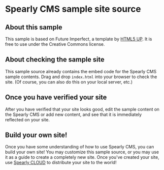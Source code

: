 # Spearly CMS sample site source

## About this sample
This sample is based on Future Imperfect, a template by [HTML5 UP](https://html5up.net/).
It is free to use under the Creative Commons license.

## About checking the sample site
This sample source already contains the embed code for the Spearly CMS sample contents.
Drag and drop `index.html` into your browser to check the site. (Of course, you can also do this on your local server, etc.)

## Once you have verified your site
After you have verified that your site looks good, edit the sample content on the Spearly CMS or add new content, and see that it is immediately reflected on your site.

## Build your own site!
Once you have some understanding of how to use Spearly CMS, you can build your own site!
You may customize this sample source, or you may use it as a guide to create a completely new site.
Once you've created your site, use [Spearly CLOUD](https://cloud.spearly.com/) to distribute your site to the world!
